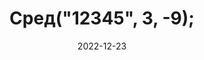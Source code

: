 ---
date: 2022-12-23
guid: 3ca6afd1-b225-4dfa-a80d-e311152e5845
title: 'Сред("12345", 3, -9);'
question:
options:
    - ㅤ
    - 12
    - 2345
    - 345
    - Ошибка
correct: 3
explanation: |
    Второй параметр - начальная позиция  
    Третий параметр - количество символов  
    Если не передавать третий параметр, то вырезаются все от нач. позиции.  
    И, видимо, отрицательные числа = "параметр не передан".
tags:
    - strings
    - platform
source: https://t.me/JuniorOneS/438
---